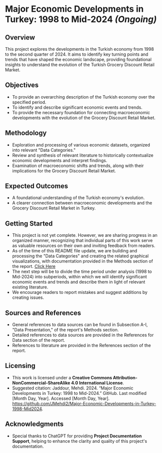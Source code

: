 # Major Economic Developments in Turkey: 1998 to Mid-2024 *(Ongoing)*

## Overview
This project explores the developments in the Turkish economy from 1998 to the second quarter of 2024. It aims to identify key turning points and trends that have shaped the economic landscape, providing foundational insights to understand the evolution of the Turkish Grocery Discount Retail Market.

## Objectives
- To provide an overarching description of the Turkish economy over the specified period.
- To identify and describe significant economic events and trends.
- To provide the necessary foundation for connecting macroeconomic developments with the evolution of the Grocery Discount Retail Market.

## Methodology
- Exploration and processing of various economic datasets, organized into relevant "Data Categories."
- Review and synthesis of relevant literature to historically contextualize economic developments and interpret findings.
- Examination of macroeconomic shifts and trends, along with their implications for the Grocery Discount Retail Market.

## Expected Outcomes
- A foundational understanding of the Turkish economy's evolution.
- A clearer connection between macroeconomic developments and the Grocery Discount Retail Market in Turkey.

## Getting Started
- This project is not yet complete. However, we are sharing progress in an organized manner, recognizing that individual parts of this work serve as valuable resources on their own and inviting feedback from readers.
- As of the time of this README file update, we are building and processing the "Data Categories" and creating the related graphical visualizations, with documentation provided in the Methods section of the report. [Click Here](https://github.com/JMehdi2/Major-Economic-Developments-in-Turkey-1998-Mid2024/tree/main/Methods-Data-Processing-Visualization)
- The next step will be to divide the time period under analysis (1998 to Mid-2024) into subperiods, within which we will identify significant economic events and trends and describe them in light of relevant existing literature.
- We encourage readers to report mistakes and suggest additions by creating issues.

## Sources and References
- General references to data sources can be found in Subsection A-I, "Data Presentation," of the report's Methods section.
- Detailed references to data sources are provided in the References for Data section of the report.
- References to literature are provided in the References section of the report.

## Licensing
- This work is licensed under a **Creative Commons Attribution-NonCommercial-ShareAlike 4.0 International License**.
- Suggested citation: Jaddour, Mehdi. 2024. “Major Economic Developments in Turkey: 1998 to Mid-2024.” GitHub. Last modified [Month Day, Year]. Accessed [Month Day, Year]. https://github.com/JMehdi2/Major-Economic-Developments-in-Turkey-1998-Mid2024.

## Acknowledgments
- Special thanks to ChatGPT for providing **Project Documentation Support**, helping to enhance the clarity and quality of this project's documentation.
